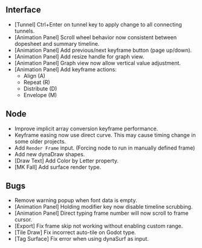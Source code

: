 ## Interface
- [Tunnel] Ctrl+Enter on tunnel key to apply change to all connecting tunnels.
- [Animation Panel] Scroll wheel behavior now consistent between dopesheet and summary timeline.
- [Animation Panel] Add previous/next keyframe button (page up/down). 
- [Animation Panel] Add resize handle for graph view.
- [Animation Panel] Graph view now allow vertical value adjustment.
- [Animation Panel] Add keyframe actions: 
  - Align (A)
  - Repeat (R)
  - Distribute (D)
  - Envelope (M)


## Node
- Improve implicit array conversion keyframe performance.
- Keyframe easing now use direct curve. This may cause timing change in some older projects.
- Add `Render Frame` input. (Forcing node to run in manually defined frame)
- Add new dynaDraw shapes.
- [Draw Text] Add Color by Letter property.
- [MK Fall] Add surface render type.

## Bugs
- Remove warning popup when font data is empty.
- [Animation Panel] Holding modifier key now disable timeline scrubbing.
- [Animation Panel] Direct typing frame number will now scroll to frame cursor.
- [Export] Fix frame skip not working without enabling custom range.
- [Tile Draw] Fix incorrect auto-tile on Godot type.
- [Tag Surface] Fix error when using dynaSurf as input.